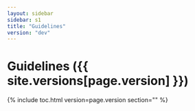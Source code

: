 ```yaml
---
layout: sidebar
sidebar: s1
title: "Guidelines"
version: "dev"
---
```

<h1>Guidelines ({{ site.versions[page.version] }})</h1>

{% include toc.html version=page.version section="" %}
